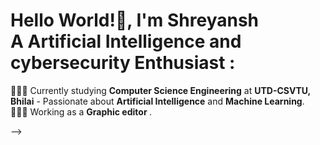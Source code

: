 <!-- <img src="banner_github.png" alt="GitHub Banner" width="100%" /> -->
<h1> Hello World!👋, I'm Shreyansh <br> A Artificial Intelligence and cybersecurity Enthusiast  : </h1>
<p>👨🏼‍🎓 Currently studying <strong>Computer Science Engineering</strong> at <strong>UTD-CSVTU, Bhilai</strong> - Passionate about <strong>Artificial Intelligence</strong> and <strong>Machine Learning</strong>.<!-- <br>🛜 Cure--> <br>👨🏼‍💻 Working as a <strong> Graphic editor </strong>.




</p> 
-->
